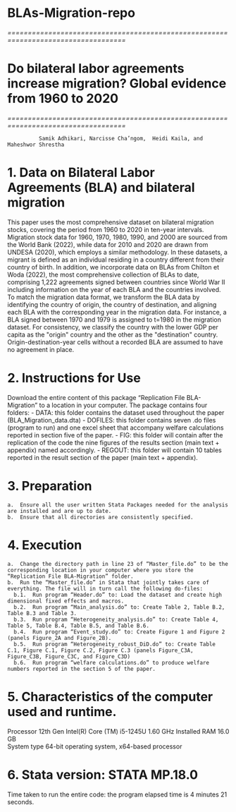 # BLAs-Migration-repo
*===================================================================================*
# Do bilateral labor agreements increase migration? Global evidence from 1960 to 2020
*===================================================================================*
            
              Samik Adhikari, Narcisse Cha’ngom,  Heidi Kaila, and Maheshwor Shrestha


# 1.	Data on Bilateral Labor Agreements (BLA) and bilateral migration 
This paper uses the most comprehensive dataset on bilateral migration stocks, covering the period from 1960 to 2020 in ten-year intervals. Migration stock data for 1960, 1970, 1980, 1990, and 2000 are sourced from the World Bank (2022), while data for 2010 and 2020 are drawn from UNDESA (2020), which employs a similar methodology. In these datasets, a migrant is defined as an individual residing in a country different from their country of birth. In addition, we incorporate data on BLAs from Chilton et Woda (2022), the most comprehensive collection of BLAs to date, comprising 1,222 agreements signed between countries since World War II including information on the year of each BLA and the countries involved. To match the migration data format, we transform the BLA data by identifying the country of origin, the country of destination, and aligning each BLA with the corresponding year in the migration data. For instance, a BLA signed between 1970 and 1979 is assigned to t=1980 in the migration dataset. For consistency, we classify the country with the lower GDP per capita as the "origin" country and the other as the "destination" country. Origin-destination-year cells without a recorded BLA are assumed to have no agreement in place.


# 2.	Instructions for Use
  Download the entire content of this package “Replication File BLA-Migration” to a location in your computer. The package contains four folders: 
    -	DATA: this folder contains the dataset used throughout the paper (BLA_Migration_data.dta)
    -	DOFILES: this folder contains seven .do files (program to run) and one excel sheet that accompany welfare calculations reported in section five of the paper.
    -	FIG: this folder will contain after the replication of the code the nine figures of the results section (main text + appendix) named accordingly.
    -	REGOUT: this folder will contain 10 tables reported in the result section of the paper (main text + appendix).
  
# 3.	Preparation
    a.	Ensure all the user written Stata Packages needed for the analysis are installed and are up to date.
    b.	Ensure that all directories are consistently specified.

# 4.	Execution
    a.	Change the directory path in line 23 of “Master_file.do” to be the corresponding location in your computer where you store the “Replication File BLA-Migration” folder.
    b.	Run the “Master_file.do” in Stata that jointly takes care of everything. The file will in turn call the following do-files:
      b.1.	Run program “Header.do” to: Load the dataset and create high dimensional fixed effects and macros.
      b.2.	Run program “Main_analysis.do” to: Create Table 2, Table B.2, Table B.3 and Table 3.
      b.3.	Run program “Heterogeneity_analysis.do” to: Create Table 4, Table 5, Table B.4, Table B.5, and Table B.6.
      b.4.	Run program “Event_study.do” to: Create Figure 1 and Figure 2 (panels Figure_2A and Figure_2B).
      b.5.	Run program “Heterogeneity_robust_DiD.do” to: Create Table C.1, Figure C.1, Figure C.2, Figure C.3 (panels Figure_C3A, Figure_C3B, Figure_C3C, and Figure_C3D)
      b.6.	Run program “welfare calculations.do” to produce welfare numbers reported in the section 5 of the paper. 

# 5.	Characteristics of the computer used and runtime. 
  Processor	12th Gen Intel(R) Core (TM) i5-1245U   1.60 GHz
  Installed RAM	16.0 GB  
  System type	64-bit operating system, x64-based processor

# 6.	Stata version: STATA MP.18.0
Time taken to run the entire code: the program elapsed time is 4 minutes 21 seconds.


